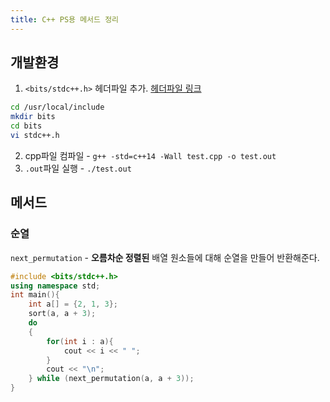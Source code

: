 ```yaml
---
title: C++ PS용 메서드 정리
---
```


## 개발환경

1. `<bits/stdc++.h>` 헤더파일 추가. [헤더파일 링크](https://raw.githubusercontent.com/wnghdcjfe/wnghdcjfe.github.io/master/bits/stdc++.h)

```sh
cd /usr/local/include
mkdir bits
cd bits
vi stdc++.h
```

2. cpp파일 컴파일 - `g++ -std=c++14 -Wall test.cpp -o test.out`
3. `.out`파일 실행 - `./test.out`

## 메서드

### 순열

`next_permutation` - **오름차순 정렬된** 배열 원소들에 대해 순열을 만들어 반환해준다.

```cpp
#include <bits/stdc++.h>
using namespace std;
int main(){
    int a[] = {2, 1, 3};
    sort(a, a + 3);
    do
    {
        for(int i : a){
            cout << i << " ";
        }
        cout << "\n";
    } while (next_permutation(a, a + 3));
}
```
